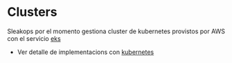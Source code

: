 # Clusters


Sleakops por el momento gestiona cluster de kubernetes provistos por AWS con el servicio [eks](https://aws.amazon.com/eks/)


- Ver detalle de implementacions con [kubernetes](/cluster/k8s)